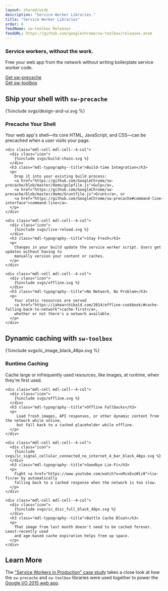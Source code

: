 ```yaml
---
layout: shared/wide
description: "Service Worker Libraries."
title: "Service Worker Libraries"
order: 6
feedName: sw-toolbox Releases
feedURL: https://github.com/googlechrome/sw-toolbox/releases.atom
---
```


<div class="wf-subheading">
  <div class="page-content mdl-typography--text-center mdl-grid">
    <div class="mdl-cell mdl-cell--1-col"></div>
    <div class="mdl-cell mdl-cell--10-col">
      <h3>Service workers, without the work.</h3>
      <p>
        Free your web app from the network without writing boilerplate service worker code.
      </p>
      <div class="page-content mdl-grid">
        <div class="mdl-cell mdl-cell--6-col">
          <a class="mdl-button mdl-js-button mdl-button--raised" href="https://github.com/GoogleChrome/sw-precache#install">Get sw-precache</a>
        </div>
        <div class="mdl-cell mdl-cell--6-col">
          <a class="mdl-button mdl-js-button mdl-button--raised" href="https://github.com/GoogleChrome/sw-toolbox#installing-service-worker-toolbox">Get sw-toolbox</a>
        </div>
      </div>
    </div>
  </div>
</div>


<div class="page-content">
  <h2>Ship your shell with <code>sw-precache</code></h2>

  <div class="mdl-grid mdl-typography--text-center">
    <div class="mdl-cell mdl-cell--4-col">
      <div class="icon">
        {%include svgs/design-and-ui.svg %}
      </div>
      <h3 class="mdl-typography--title">Precache Your Shell</h3>
      <p>
         Your web app's shell—its core HTML, JavaScript, and CSS—can be precached when a
         user visits your page.
      </p>
    </div>

    <div class="mdl-cell mdl-cell--4-col">
      <div class="icon">
        {%include svgs/build-chain.svg %}
      </div>
      <h3 class="mdl-typography--title">Build-time Integration</h3>
      <p>
        Drop it into your existing build process:
        <a href="https://github.com/GoogleChrome/sw-precache/blob/master/demo/gulpfile.js">Gulp</a>,
        <a href="https://github.com/GoogleChrome/sw-precache/blob/master/demo/Gruntfile.js">Grunt</a>, or
        <a href="https://github.com/GoogleChrome/sw-precache#command-line-interface">command-line</a>.
      </p>
    </div>

    <div class="mdl-cell mdl-cell--4-col">
      <div class="icon">
        {%include svgs/live-reload.svg %}
      </div>
      <h3 class="mdl-typography--title">Stay Fresh</h3>
      <p>
        Changes in your build update the service worker script. Users get updates without having to
        manually version your content or caches.
      </p>
    </div>

    <div class="mdl-cell mdl-cell--4-col">
      <div class="icon">
        {%include svgs/offline.svg %}
      </div>
      <h3 class="mdl-typography--title">No Network, No Problem</h3>
      <p>
        Your static resources are served
        <a href="https://jakearchibald.com/2014/offline-cookbook/#cache-falling-back-to-network">cache-first</a>,
        whether or not there's a network available.
      </p>
    </div>
  </div>

  <h2>Dynamic caching with <code>sw-toolbox</code></h2>

  <div class="mdl-grid mdl-typography--text-center">
    <div class="mdl-cell mdl-cell--4-col">
      <div class="icon">
        {%include svgs/ic_image_black_48px.svg %}
      </div>
      <h3 class="mdl-typography--title">Runtime Caching</h3>
      <p>
        Cache large or infrequently used resources, like images, at runtime, when they're
        first used.
      </p>
    </div>

    <div class="mdl-cell mdl-cell--4-col">
      <div class="icon">
        {%include svgs/offline.svg %}
      </div>
      <h3 class="mdl-typography--title">Offline Fallbacks</h3>
      <p>
         Load fresh images, API responses, or other dynamic content from the network while online,
         but fall back to a cached placeholder while offline.
      </p>
    </div>

    <div class="mdl-cell mdl-cell--4-col">
      <div class="icon">
        {%include svgs/ic_signal_cellular_connected_no_internet_4_bar_black_48px.svg %}
      </div>
      <h3 class="mdl-typography--title">Goodbye Lie-Fi</h3>
      <p>
        Fight <a href="https://www.youtube.com/watch?v=oRcxExzWlc0">lie-fi</a> by automatically
        falling back to a cached response when the network is too slow.
      </p>
    </div>

    <div class="mdl-cell mdl-cell--4-col">
      <div class="icon">
        {%include svgs/ic_disc_full_black_48px.svg %}
      </div>
      <h3 class="mdl-typography--title">Battle Cache Bloat</h3>
      <p>
        That image from last month doesn't need to be cached forever. Least-recently used
        and age-based cache expiration helps free up space.
      </p>
    </div>
  </div>

  <h2>Learn More</h2>
  <p>
    The <a href="{{site.WFBaseUrl}}/showcase/case-study/service-workers-iowa">"Service Workers in
    Production" case study</a> takes a close look at how the <code>sw-precache</code> and
    <code>sw-toolbox</code> libraries were used together to power the
    <a href="https://events.google.com/io2015/">Google I/O 2015 web app</a>.
  </p>
</div>
